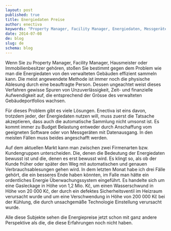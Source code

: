 ```yaml
---
layout: post
published: true
title: Energiedaten Preise
author: enectiva
keywords: "Property Manager, Facility Manager, Energiedaten, Messgeräte Ablesungen, automatische Ablesung"
date: 2014-07-08
de: blog
slug: de
schema: blog
---
```


Wenn Sie zu Property Manager, Facility Manager, Hausmeister oder Immobilienbesitzer gehören, stoßen Sie bestimmt gegen dem Problem wie man die Energiedaten von den verwalteten Gebäuden effizient sammeln kann. Die meist angewendete Methode ist immer noch die physische Ablesung durch eine beauftragte Person. Dessen ungeachtet weist dieses Verfahren gewisse Spuren von Unzuverlässigkeit, Zeit- und finanzielle Aufwendigkeit auf, die entsprechend der Grösse des verwalteten Gebäudeportfolios wachsen.

Für dieses Problem gibt es viele Lösungen. Enectiva ist eins davon, trotzdem jeder, der Energiedaten nutzen will, muss zuerst die Tatsache akzeptieren, dass auch die automatische Sammlung nicht umsonst ist. Es kommt immer zu Budget Belastung entweder durch Anschaffung vom geeigneten Software oder von Messgeräten mit Datenausgang. In den meisten Fällen muss beides angeschafft werden.

Auf dem aktuellen Markt kann man zwischen zwei Firmenarten bzw. Kundengruppen unterscheiden. Die, denen die Bedeutung der Energiedaten bewusst ist und die, denen es erst bewusst wird. Es klingt so, als ob der Kunde früher oder später den Weg mit automatischen und genauen Verbrauchsablesungen gehen wird. In dem letzten Monat habe ich drei Fälle gehört, die ein besseres Ende haben könnten, im Falle man hätte ein ordentliches Energie Überwachungssystem eingeführt. Es handelte sich um eine Gasleckage in Höhe von 1,2 Mio. Kč, um einen Wasserschwund in Höhe von 20 000 Kč, der durch ein defektes Sicherheitsventil im Heizraum verursacht wurde und um eine Verschwendung in Höhe von 200 000 Kč bei der Kühlung, die durch unsachgemäße Technologie Einstellung verursacht wurde.

Alle diese Subjekte sehen die Energiepreise jetzt schon mit ganz andere Perspektive als die, die diese Erfahrungen noch nicht haben.
